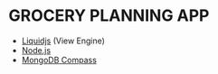 # GROCERY PLANNING APP

- [Liquidjs](https://liquidjs.com) (View Engine)
- [Node.js](https://nodejs.org)
- [MongoDB Compass](https://www.mongodb.com/products/compass)

